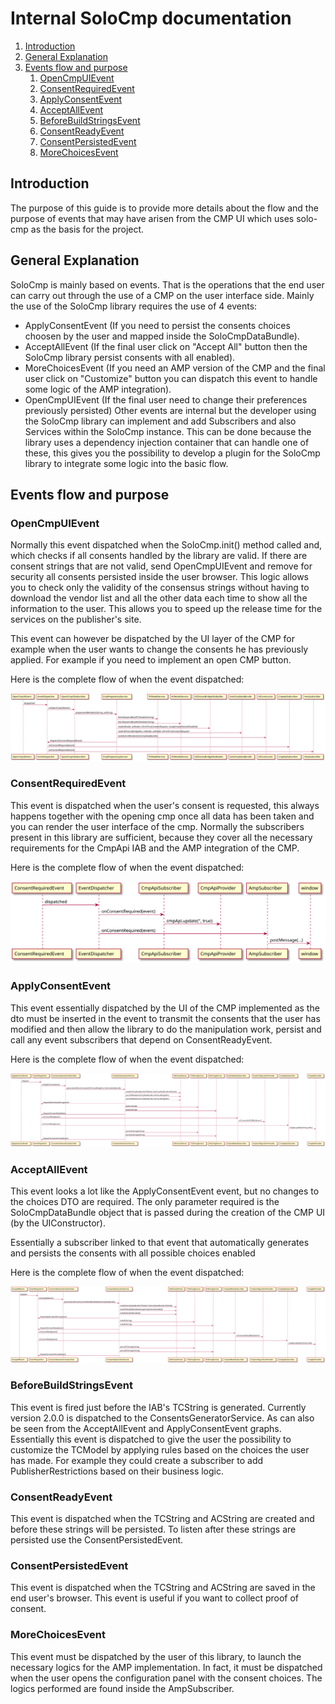 # Internal SoloCmp documentation

1. [Introduction](#introduction)
1. [General Explanation](#general-explanation)
1. [Events flow and purpose](#main-events)
    1. [OpenCmpUIEvent](#open-cmp-ui-event)
    1. [ConsentRequiredEvent](#consent-required-event)
    1. [ApplyConsentEvent](#apply-consent-event)
    1. [AcceptAllEvent](#accept-all-event)
    1. [BeforeBuildStringsEvent](#before-build-strings-event)
    1. [ConsentReadyEvent](#consent-ready-event)
    1. [ConsentPersistedEvent](#consent-persisted-event)
    1. [MoreChoicesEvent](#more-choices-event)

## Introduction

The purpose of this guide is to provide more details about the flow and the purpose of events that
may have arisen from the CMP UI which uses solo-cmp as the basis for the project.

## General Explanation

SoloCmp is mainly based on events.
That is the operations that the end user can carry out through the use of a CMP on the user interface side.
Mainly the use of the SoloCmp library requires the use of 4 events:
- ApplyConsentEvent (If you need to persist the consents choices choosen by the user and mapped inside the SoloCmpDataBundle).
- AcceptAllEvent (If the final user click on "Accept All" button then the SoloCmp library persist consents with all enabled).
- MoreChoicesEvent (If you need an AMP version of the CMP and the final user click on "Customize" button you can dispatch this event to handle some logic of the AMP integration).
- OpenCmpUIEvent (If the final user need to change their preferences previously persisted)
Other events are internal but the developer using the SoloCmp library can implement and add Subscribers and also Services within the SoloCmp instance.
This can be done because the library uses a dependency injection container that can handle one of these,
this gives you the possibility to develop a plugin for the SoloCmp library to integrate some logic into the basic flow.

## Events flow and purpose

### OpenCmpUIEvent

Normally this event dispatched when the SoloCmp.init() method called and, which checks if all consents handled by the library are valid. 
If there are consent strings that are not valid, send OpenCmpUIEvent and remove for security all consents persisted inside the user browser.
This logic allows you to check only the validity of the consensus strings without having to download the vendor list and all the other data 
each time to show all the information to the user.
This allows you to speed up the release time for the services on the publisher's site.

This event can however be dispatched by the UI layer of the CMP for example when the user wants to change the consents
he has previously applied. For example if you need to implement an open CMP button.

Here is the complete flow of when the event dispatched:

![OpenCmpUIEvent diagram](https://github.com/pubtech-ai/solo-cmp/blob/main/doc/sequence-diagrams/img/open-cmp-ui-event-flow.svg?raw=true)

### ConsentRequiredEvent

This event is dispatched when the user's consent is requested, this always happens together with the opening cmp once 
all data has been taken and you can render the user interface of the cmp.
Normally the subscribers present in this library are sufficient, because they cover all the necessary requirements 
for the CmpApi IAB and the AMP integration of the CMP.

Here is the complete flow of when the event dispatched:

![ConsentRequiredEvent diagram](https://github.com/pubtech-ai/solo-cmp/blob/main/doc/sequence-diagrams/img/consent-required-event-flow.svg?raw=true)

### ApplyConsentEvent

This event essentially dispatched by the UI of the CMP implemented as the dto must be inserted in the event 
to transmit the consents that the user has modified and then allow the library to do the manipulation work, 
persist and call any event subscribers that depend on ConsentReadyEvent.

Here is the complete flow of when the event dispatched:

![ApplyConsentEvent diagram](https://github.com/pubtech-ai/solo-cmp/blob/main/doc/sequence-diagrams/img/apply-consent-event-flow.svg?raw=true)


### AcceptAllEvent

This event looks a lot like the ApplyConsentEvent event, but no changes to the choices DTO are required.
The only parameter required is the SoloCmpDataBundle object that is passed during the creation of the
CMP UI (by the UIConstructor).

Essentially a subscriber linked to that event that automatically generates and persists the consents
with all possible choices enabled

Here is the complete flow of when the event dispatched:

![AcceptAllEvent diagram](https://github.com/pubtech-ai/solo-cmp/blob/main/doc/sequence-diagrams/img/accept-all-event-flow.svg?raw=true)

### BeforeBuildStringsEvent

This event is fired just before the IAB's TCString is generated. Currently version 2.0.0 is dispatched to the ConsentsGeneratorService. 
As can also be seen from the AcceptAllEvent and ApplyConsentEvent graphs.
Essentially this event is dispatched to give the user the possibility to customize the TCModel by applying rules 
based on the choices the user has made. 
For example they could create a subscriber to add PublisherRestrictions based on their business logic.

### ConsentReadyEvent

This event is dispatched when the TCString and ACString are created and before these strings will be persisted.
To listen after these strings are persisted use the ConsentPersistedEvent.

### ConsentPersistedEvent

This event is dispatched when the TCString and ACString are saved in the end user's browser. 
This event is useful if you want to collect proof of consent.

### MoreChoicesEvent

This event must be dispatched by the user of this library, to launch the necessary logics for the AMP implementation.
In fact, it must be dispatched when the user opens the configuration panel with the consent choices.
The logics performed are found inside the AmpSubscriber.
